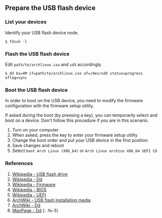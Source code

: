 ## Prepare the USB flash device

### List your devices

Identify your USB flash device node.

```
$ fdisk -l
```

### Flash the USB flash device

Edit `path/to/archlinux.iso` and `sdX` accordingly

```
$ dd bs=4M if=path/to/archlinux.iso of=/dev/sdX status=progress oflag=sync
```

### Boot the USB flash device

In order to boot on the USB device, you need to modify the firmware configuration with the firmware setup utility.

If asked during the boot (by pressing a key), you can temporarily select and boot on a device. Don't follow this procedure if you are in this scenario.

1. Turn on your computer
1. When asked, press the key to enter your firmware setup utility
1. Change the boot order and put your USB device in the first position
1. Save changes and reboot
1. Select `boot Arch Linux (X86_64)` or `Arch Linux archiso X86_64 UEFI CD`

### References

1. [Wikipedia - USB flash drive](https://en.wikipedia.org/wiki/USB_flash_drive)
1. [Wikipedia - Dd](https://en.wikipedia.org/wiki/Dd_(Unix))
1. [Wikipedia - Firmware](https://en.wikipedia.org/wiki/Firmware)
1. [Wikipedia - BIOS](https://en.wikipedia.org/wiki/BIOS)
1. [Wikipedia - UEFI](https://en.wikipedia.org/wiki/Unified_Extensible_Firmware_Interface)
1. [ArchWiki - USB flash installation media](https://wiki.archlinux.org/index.php/USB_flash_installation_media)
1. [ArchWiki - Dd](https://wiki.archlinux.org/index.php/Dd)
1. [ManPage - Dd](https://jlk.fjfi.cvut.cz/arch/manpages/man/core/coreutils/dd.1.en)
{: .fs-3}
